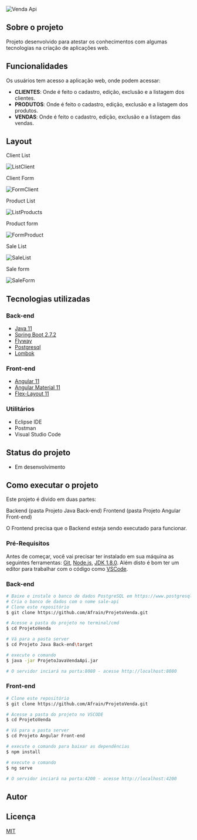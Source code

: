 
![Venda Api](https://user-images.githubusercontent.com/9250787/186289306-72ce9c50-bbeb-4084-842d-da90514f91fa.png)

## Sobre o projeto
Projeto desenvolvido para atestar os conhecimentos com algumas tecnologias na criação de aplicações web.

## Funcionalidades

Os usuários tem acesso a aplicação web, onde podem acessar:
* <b>CLIENTES</b>: Onde é feito o cadastro, edição, exclusão e a listagem dos clientes.
* <b>PRODUTOS</b>: Onde é feito o cadastro, edição, exclusão e a listagem dos produtos.
* <b>VENDAS</b>: Onde é feito o cadastro, edição, exclusão e a listagem das vendas.  

## Layout

Client List

![ListClient](https://user-images.githubusercontent.com/9250787/186418793-174d9a40-0feb-4052-a86b-197e1cb9e45c.PNG)

Client Form

![FormClient](https://user-images.githubusercontent.com/9250787/186419490-c51b6ff8-7a45-4288-9b6c-4155ffacfde7.PNG)

Product List

![ListProducts](https://user-images.githubusercontent.com/9250787/186419946-19cdcf67-06eb-46fe-b01e-b937021b00e2.PNG)

Product form

![FormProduct](https://user-images.githubusercontent.com/9250787/186420155-9a3a6a4e-e075-4793-af3d-10be9bf882dc.PNG)

Sale List

![SaleList](https://user-images.githubusercontent.com/9250787/186425361-fa8abc7a-e14d-49a5-84df-9ea2cdcaa79f.PNG)

Sale form

![SaleForm](https://user-images.githubusercontent.com/9250787/186425396-8d3b892e-9500-47fd-916b-eb142fd5e3d1.PNG)

## Tecnologias utilizadas

### Back-end
* [Java 11](https://www.java.com/pt-BR/)
* [Spring Boot 2.7.2](https://spring.io/projects/spring-boot/)
* [Flyway](https://flywaydb.org/)
* [Postgresql](https://www.postgresql.org/)
* [Lombok](https://projectlombok.org/)

### Front-end
* [Angular 11](https://angular.io/)
* [Angular Material 11](https://material.angular.io/)
* [Flex-Layout 11](https://tburleson-layouts-demos.firebaseapp.com/#/docs/)

### Utilitários

* Eclipse IDE
* Postman
* Visual Studio Code

## Status do projeto
* Em desenvolvimento

## Como executar o projeto

Este projeto é divido em duas partes:

Backend (pasta Projeto Java Back-end)
Frontend (pasta Projeto Angular Front-end)

O Frontend precisa que o Backend esteja sendo executado para funcionar.

### Pré-Requisitos

Antes de começar, você vai precisar ter instalado em sua máquina as seguintes ferramentas: [Git](https://git-scm.com/downloads), [Node.js](https://nodejs.org/en/download/), [JDK 1.8.0](https://www.oracle.com/java/technologies/downloads/). Além disto é bom ter um editor para trabalhar com o código como [VSCode](https://code.visualstudio.com/download).

### Back-end
```bash
# Baixe e instale o banco de dados PostgreSQL em https://www.postgresql.org/download/
# Cria o banco de dados com o nome sale-api
# Clone este repositório
$ git clone https://github.com/Afrain/ProjetoVenda.git

# Acesse a pasta do projeto no terminal/cmd
$ cd ProjetoVenda

# Vá para a pasta server
$ cd Projeto Java Back-end\target

# execute o comando
$ java -jar ProjetoJavaVendaApi.jar

# O servidor inciará na porta:8080 - acesse http://localhost:8080
```

### Front-end
```bash
# Clone este repositório
$ git clone https://github.com/Afrain/ProjetoVenda.git

# Acesse a pasta do projeto no VSCODE
$ cd ProjetoVenda

# Vá para a pasta server
$ cd Projeto Angular Front-end

# execute o comando para baixar as dependências
$ npm install

# execute o comando
$ ng serve

# O servidor inciará na porta:4200 - acesse http://localhost:4200
```

## Autor

## Licença

[MIT](https://choosealicense.com/licenses/mit/)
